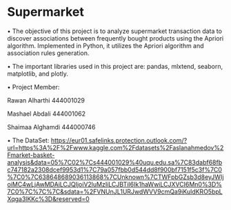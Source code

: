 # Supermarket

• The objective of this project is to analyze supermarket transaction data to discover associations between frequently bought products using the Apriori algorithm. Implemented in Python, it utilizes the Apriori algorithm and association rules generation.

• The important libraries used in this project are: pandas, mlxtend, seaborn, matplotlib, and plotly.

• Project Member: 

Rawan Alharthi 444001029

Mashael Abdali 444001062

Shaimaa Alghamdi 444000746

• The DataSet: https://eur01.safelinks.protection.outlook.com/?url=https%3A%2F%2Fwww.kaggle.com%2Fdatasets%2Faslanahmedov%2Fmarket-basket-analysis&data=05%7C02%7Cs444001029%40uqu.edu.sa%7C83dabf68fbc747182a2308dcef9953d1%7C79a057fbb0d544dd8f900bf7151f5c3f%7C0%7C0%7C638648689036113868%7CUnknown%7CTWFpbGZsb3d8eyJWIjoiMC4wLjAwMDAiLCJQIjoiV2luMzIiLCJBTiI6Ik1haWwiLCJXVCI6Mn0%3D%7C0%7C%7C%7C&sdata=%2FVNUnJL1URJwdWVV9cmQa9iKuldKRO5bpLXqga3lKKc%3D&reserved=0
